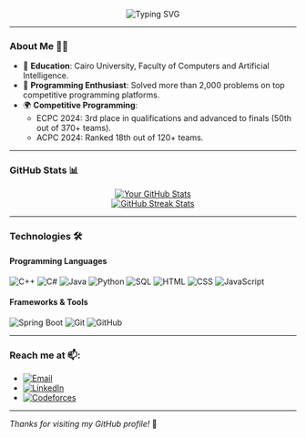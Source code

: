 <p align="center">
  <img src="https://readme-typing-svg.demolab.com?font=Fira+Code&weight=500&size=24&duration=4000&pause=800&color=56BBF7&width=435&lines=Hi%2C+I+am+a+Software+Engineer;Welcome+to+my+GitHub!" alt="Typing SVG" />
</p>

---

### About Me 🧑‍💻
- 🏫 **Education**: Cairo University, Faculty of Computers and Artificial Intelligence.
- 🎯 **Programming Enthusiast**: Solved more than 2,000 problems on top competitive programming platforms.
- 🌍 **Competitive Programming**: 
  - ECPC 2024: 3rd place in qualifications and advanced to finals (50th out of 370+ teams).
  - ACPC 2024: Ranked 18th out of 120+ teams.

---

### GitHub Stats 📊

<p align="center">
  <a href="#">
    <img src="https://github-readme-stats.vercel.app/api?username=Alielsalek1&show_icons=true&theme=radical&hide=contribs" alt="Your GitHub Stats" />
  </a>
  <br>
  <a href="#">
    <img src="https://github-readme-streak-stats.herokuapp.com?user=Alielsalek1&theme=radical" alt="GitHub Streak Stats" />
  </a>
</p>

---

### Technologies 🛠️

#### Programming Languages
![C++](https://img.shields.io/badge/-C++-00599C?logo=c%2B%2B&logoColor=white)
![C#](https://img.shields.io/badge/-C%23-239120?logo=c-sharp&logoColor=white)
![Java](https://img.shields.io/badge/-Java-007396?logo=java&logoColor=white)
![Python](https://img.shields.io/badge/-Python-3776AB?logo=python&logoColor=white)
![SQL](https://img.shields.io/badge/-SQL-4479A1?logo=sql&logoColor=white)
![HTML](https://img.shields.io/badge/-HTML-E34F26?logo=html5&logoColor=white)
![CSS](https://img.shields.io/badge/-CSS-1572B6?logo=css3&logoColor=white)
![JavaScript](https://img.shields.io/badge/-JavaScript-F7DF1E?logo=javascript&logoColor=black)

#### Frameworks & Tools
![Spring Boot](https://img.shields.io/badge/-Spring%20Boot-6DB33F?logo=spring-boot&logoColor=white)
![Git](https://img.shields.io/badge/-Git-F05032?logo=git&logoColor=white)
![GitHub](https://img.shields.io/badge/-GitHub-181717?logo=github&logoColor=white)

---

### Reach me at 📫:
- [![Email](https://img.shields.io/badge/-Email-c14438?logo=gmail&logoColor=white)](mailto:aliabdelrahman2005@gmail.com)
- [![LinkedIn](https://img.shields.io/badge/-LinkedIn-0077B5?logo=linkedin&logoColor=white)](https://www.linkedin.com/in/ali-abdelrahman1/)
- [![Codeforces](https://img.shields.io/badge/-Codeforces-1F8ACF?logo=codeforces&logoColor=white)](https://codeforces.com/profile/Alielsalek96)

---

*Thanks for visiting my GitHub profile!* 🚀
